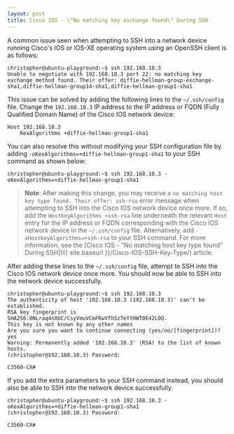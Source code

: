 ```yaml
---
layout: post
title: Cisco IOS - \"No matching key exchange found\" During SSH
---
```


A common issue seen when attempting to SSH into a network device running Cisco's IOS or IOS-XE operating system using an OpenSSH client is as follows:

```
christopher@ubuntu-playground:~$ ssh 192.168.10.3
Unable to negotiate with 192.168.10.3 port 22: no matching key exchange method found. Their offer: diffie-hellman-group-exchange-sha1,diffie-hellman-group14-sha1,diffie-hellman-group1-sha1
```

This issue can be solved by adding the following lines to the `~/.ssh/config` file. Change the `192.168.10.3` IP address to the IP address or FQDN (Fully Qualified Domain Name) of the Cisco IOS network device:

```
Host 192.168.10.3
    KexAlgorithms +diffie-hellman-group1-sha1
```

You can also resolve this without modifying your SSH configuration file by adding `-oKexAlgorithms=+diffie-hellman-group1-sha1` to your SSH command as shown below:

```
christopher@ubuntu-playground:~$ ssh 192.168.10.3 -oKexAlgorithms=+diffie-hellman-group1-sha1
```

> **Note**: After making this change, you may receive a `no matching host key type found. Their offer: ssh-rsa` error message when attempting to SSH into the Cisco IOS network device once more. If so, add the `HostkeyAlgorithms +ssh-rsa` line underneath the relevant `Host` entry for the IP address or FQDN corresponding with the Cisco IOS network device in the `~/.ssh/config` file. Alternatively, add `-oHostkeyAlgorithms=+ssh-rsa` to your SSH command. For more information, see the [Cisco IOS - "No matching host key type found" During SSH]({{ site.baseurl }}/Cisco-IOS-SSH-Key-Type/) article.

After adding these lines to the `~/.ssh/config` file, attempt to SSH into the Cisco IOS network device once more. You should now be able to SSH into the network device successfully.

```
christopher@ubuntu-playground:~$ ssh 192.168.10.3
The authenticity of host '192.168.10.3 (192.168.10.3)' can't be established.
RSA key fingerprint is SHA256:0NLraq4nXUC/CsyVmuVCmFRwVfhSzTeYtHWT0E42L0Q.
This key is not known by any other names
Are you sure you want to continue connecting (yes/no/[fingerprint])? yes
Warning: Permanently added '192.168.10.3' (RSA) to the list of known hosts.
(christopher@192.168.10.3) Password: 

C3560-CX#
```

If you add the extra parameters to your SSH command instead, you should also be able to SSH into the network device successfully.

```
christopher@ubuntu-playground:~$ ssh 192.168.10.3 -oKexAlgorithms=+diffie-hellman-group1-sha1
(christopher@192.168.10.3) Password:

C3560-CX#
```
